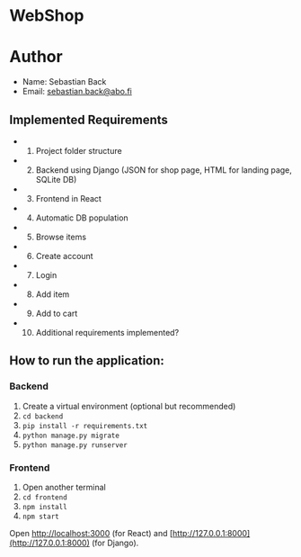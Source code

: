 # WebShop

# Author
- Name: Sebastian Back
- Email: sebastian.back@abo.fi

## Implemented Requirements

- 1. Project folder structure
- 2. Backend using Django (JSON for shop page, HTML for landing page, SQLite DB)
- 3. Frontend in React
- 4. Automatic DB population
- 5. Browse items
- 6. Create account
- 7. Login
- 8. Add item
- 9. Add to cart
- 10. Additional requirements implemented?

## How to run the application:

### Backend
1. Create a virtual environment (optional but recommended)
2. `cd backend`
3. `pip install -r requirements.txt`
4. `python manage.py migrate`
5. `python manage.py runserver`

### Frontend
1. Open another terminal
2. `cd frontend`
3. `npm install`
4. `npm start`

Open [http://localhost:3000](http://localhost:3000) (for React) and [http://127.0.0.1:8000](http://127.0.0.1:8000) (for Django).

